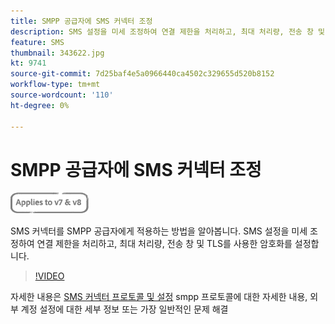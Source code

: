```yaml
---
title: SMPP 공급자에 SMS 커넥터 조정
description: SMS 설정을 미세 조정하여 연결 제한을 처리하고, 최대 처리량, 전송 창 및 암호화를 TLS로 설정하는 방법을 알아봅니다.
feature: SMS
thumbnail: 343622.jpg
kt: 9741
source-git-commit: 7d25baf4e5a0966440ca4502c329655d520b8152
workflow-type: tm+mt
source-wordcount: '110'
ht-degree: 0%

---
```



# SMPP 공급자에 SMS 커넥터 조정

![V7, V8에 적용](../assets/V7-V8-stamp.png)

SMS 커넥터를 SMPP 공급자에게 적용하는 방법을 알아봅니다. SMS 설정을 미세 조정하여 연결 제한을 처리하고, 최대 처리량, 전송 창 및 TLS를 사용한 암호화를 설정합니다.

>[!VIDEO](https://video.tv.adobe.com/v/343607?quality=12)

자세한 내용은 [SMS 커넥터 프로토콜 및 설정](https://experienceleague.adobe.com/docs/campaign-classic/using/sending-messages/sending-messages-on-mobiles/sms-protocol.html?lang=en#sending-messages) smpp 프로토콜에 대한 자세한 내용, 외부 계정 설정에 대한 세부 정보 또는 가장 일반적인 문제 해결